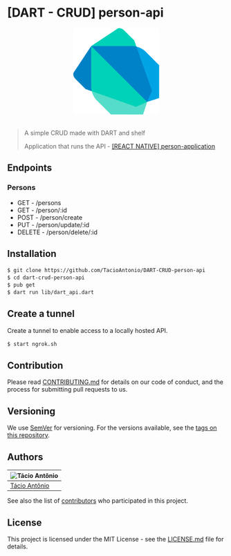 # [DART - CRUD] person-api

<center>
<img src="assets/images/dart.png" alt="dart" width="200"/>
</center>
<br />

> A simple CRUD made with DART and shelf
>
> Application that runs the API - [[REACT NATIVE] person-application](https://github.com/TacioAntonio/react-native-person-application)

## Endpoints
### Persons
- GET - /persons
- GET - /person/:id
- POST - /person/create
- PUT - /person/update/:id
- DELETE - /person/delete/:id

## Installation
```sh
$ git clone https://github.com/TacioAntonio/DART-CRUD-person-api
$ cd dart-crud-person-api
$ pub get
$ dart run lib/dart_api.dart
```

## Create a tunnel
Create a tunnel to enable access to a locally hosted API.
```sh
$ start ngrok.sh
```

## Contribution
Please read [CONTRIBUTING.md](https://github.com/TacioAntonio/DART-CRUD-person-api/blob/master/CONTRIBUTING.md) for details on our code of conduct, and the process for submitting pull requests to us.

## Versioning
We use [SemVer](http://semver.org/) for versioning. For the versions available, see the [tags on this repository](https://github.com/TacioAntonio/DART-CRUD-person-api/tags).

## Authors
| ![Tácio Antônio](https://avatars2.githubusercontent.com/u/44682965?s=150&=4)
| -
| [Tácio Antônio](https://github.com/TacioAntonio/)

See also the list of [contributors](https://github.com/TacioAntonio/DART-CRUD-person-api/graphs/contributors) who participated in this project.

## License
This project is licensed under the MIT License - see the [LICENSE.md](https://github.com/TacioAntonio/DART-CRUD-person-api/blob/master/LICENSE.md) file for details.





